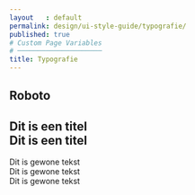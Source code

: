 ```yaml
---
layout   : default
permalink: design/ui-style-guide/typografie/
published: true
# Custom Page Variables
# ─────────────────────
title: Typografie
---
```

<h2> Roboto</h2>
<h2>
<div class="p-3 mb-2 bg-primary text-white">Dit is een titel</div>
<div class="p-3 mb-2 bg-secondary text-white">Dit is een titel</div>
</h2>

<div class="p-3 mb-2 bg-white text-secondary">Dit is gewone tekst</div>
<div class="p-3 mb-2 bg-primary text-white">Dit is gewone tekst</div>
<div class="p-3 mb-2 bg-secondary text-white">Dit is gewone tekst</div>
